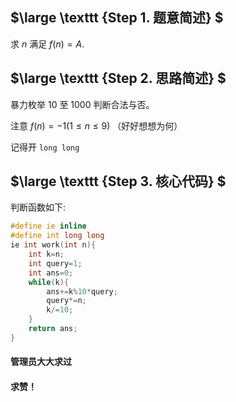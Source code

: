 ## $\large \texttt {Step 1. 题意简述} $

求 $n$ 满足 $f(n)=A$.

## $\large \texttt {Step 2. 思路简述} $

暴力枚举 $10$ 至 $1000$ 判断合法与否。

注意 $f(n)=-1 (1\le n\le 9)$ （好好想想为何）

记得开 $\texttt {long long}$

## $\large \texttt {Step 3. 核心代码} $

判断函数如下:

```cpp
#define ie inline
#define int long long
ie int work(int n){
	int k=n;
	int query=1;
	int ans=0;
	while(k){
		ans+=k%10*query;
		query*=n;
		k/=10;
	}
	return ans;
}
```


#### 管理员大大求过

#### 求赞！